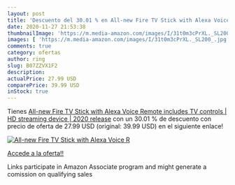 ```yaml
---
layout: post
title: 'Descuento del 30.01 % en All-new Fire TV Stick with Alexa Voice R'
date: 2020-11-27 21:53:38
thumbnailImage: 'https://m.media-amazon.com/images/I/31t0m3cPrXL._SL200_.jpg'
images: [ 'https://m.media-amazon.com/images/I/31t0m3cPrXL._SL200_.jpg' ]
comments: true
category: ofertas
author: ring
slug: B07ZZVX1F2
description:
actualPrice: 27.99 USD
comparePrice: 39.99 USD
inStock: true
---
```


Tienes [All-new Fire TV Stick with Alexa Voice Remote  includes TV controls  | HD streaming device | 2020 release](https://www.amazon.com/dp/B07ZZVX1F2/?tag=tolees-20) con un 30.01 % de descuento con precio de oferta de 27.99 USD (original: 39.99 USD) en el siguiente enlace!

[![All-new Fire TV Stick with Alexa Voice R](https://m.media-amazon.com/images/I/31t0m3cPrXL._SL200_.jpg)](https://www.amazon.com/dp/B07ZZVX1F2/?tag=tolees-20)

[Accede a la oferta!!](https://www.amazon.com/dp/B07ZZVX1F2/?tag=tolees-20)

Links participate in Amazon Associate program and might generate a comission on qualifying sales


